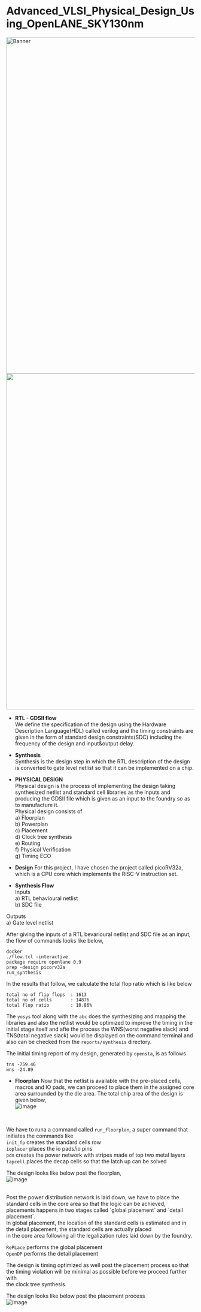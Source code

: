 # Advanced_VLSI_Physical_Design_Using_OpenLANE_SKY130nm
<img width="897" alt="Banner" src="https://user-images.githubusercontent.com/100553237/183464151-bc5b8a77-4c62-48d0-a80c-607d3da587d4.png">
<br>
<img src="https://user-images.githubusercontent.com/100553237/183477237-1b0824a1-8049-415c-bd19-f190da5eb833.png" width="897">
<br>

* **RTL - GDSII flow**<br>
We define the specification of the design using the Hardware Description Language(HDL) called verilog and the timing constraints are given in the form of standard design constraints(SDC) including the frequency of the design and input&output delay.

* **Synthesis**<br>
Synthesis is the design step in which the RTL description of the design is converted to gate level netlist so that it can be implemented on a chip.

* **PHYSICAL DESIGN**<br>
Physical design is the process of implementing the design taking synthesized netlist and standard cell libraries as the inputs and producing the 
GDSII file which is given as an input to the foundry so as to manufacture it.<br>
Physical design consists of <br>
a) Floorplan<br>
b) Powerplan<br>
c) Placement<br>
d) Clock tree synthesis<br>
e) Routing<br>
f) Physical Verification <br>
g) Timing ECO

* **Design**
For this project, I have chosen the project called picoRV32a, which is a CPU core which implements the RISC-V instruction set.

* **Synthesis Flow**<br>
Inputs<br>
a) RTL behavioural netlist<br>
b) SDC file<br>

Outputs<br>
a) Gate level netlist

After giving the inputs of a RTL bevarioural netlist and SDC file as an input, the flow of commands looks like below, <br>
```
docker
./flow.tcl -interactive
package require openlane 0.9
prep -design picorv32a
run_synthesis
```
In the results that follow, we calculate the total flop ratio which is like below
```
total no of flip flops  : 1613
total no of cells       : 14876
total flop ratio        : 10.86%
```
The `yosys` tool along with the `abc` does the synthesizing and mapping the libraries and also the netlist would be optimized to improve the timing in the 
initial stage itself and afte the process the WNS(worst negative slack) and TNS(total negative slack) would be displayed on the command terminal and also can be checked from the `reports/synthesis` directory.

The initial timing report of my design, generated by `opensta`,  is as follows
```
tns -759.46
wns -24.89
```

* **Floorplan**
Now that the netlist is available with the pre-placed cells, macros and IO pads, we can proceed to place them in the assigned core area surrounded by the die area.
The total chip area of the design is given below, <br>
![image](https://user-images.githubusercontent.com/100553237/183478409-bcfebc10-8047-4006-bd18-b1233c1e8fa1.png)
<br>

We have to runa a command called `run_floorplan`, a super command that initiates the commands like<br>
`init_fp`   creates the standard cells row<br>
`ioplacer`  places the io pads/io pins<br>
`pdn`       creates the power network with stripes made of top two metal layers<br>
`tapcell`   places the decap cells so that the latch up can be solved<br>

The design looks like below post the floorplan,<br>
![image](https://user-images.githubusercontent.com/100553237/183479749-af4647c1-ea37-4b68-814a-deeef493abd7.png)

<br>
Post the power distribution network is laid down, we have to place the standard cells in the core area so that the logic can be achieved, <br>
placements happens in two stages called `global placement` and `detail placement`.<br>
In global placement, the location of the standard cells is estimated and in the detail placement, the standard cells are actually placed <br>
in the core area following all the legalization rules laid down by the foundry. <br>

`RePLace` performs the global placement<br>
`OpenDP`  performs the detail placement<br>

The design is timing optimized as well post the placement process so that the timing violation will be minimal as possible before we proceed further with<br>
the clock tree synthesis.<br>

The design looks like below post the placement process <br>
![image](https://user-images.githubusercontent.com/100553237/183481473-4494ca96-06d1-4ca2-aff8-a8154876792e.png)
<br>








